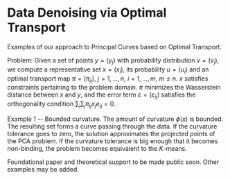 # Data Denoising via Optimal Transport

Examples of our approach to Principal Curves based on Optimal Transport.

Problem: Given a set of points $y=(y_j)$ with probability distribution $v=(v_j)$, we compute a representative set $x=(x_i)$, its probability $u=(u_i)$ and an optimal transport map $\pi=(\pi_{ij})$, $j=1,\ldots,n$, $i=1,\ldots,m$, $m\leq n$. $x$ satisfies constraints pertaining to the problem domain. $\pi$ minimizes the Wasserstein distance between $x$ and $y$, and the error term $\varepsilon=(\varepsilon_{ij})$ satisfies the orthogonality condition $\sum_i \sum_j \pi_{ij} x_j e_{ij} = 0$.

Example 1 -- Bounded curvature. The amount of curvature $\phi(x)$ is bounded. The resulting set forms a curve passing through the data. If the curvature tolerance goes to zero, the solution approximates the projected points of the PCA problem. If the curvature tolerance is big enough that it becomes non-binding, the problem becomes equivalent to the $K$-means.

Foundational paper and theoretical support to be made public soon. Other examples may be added.
